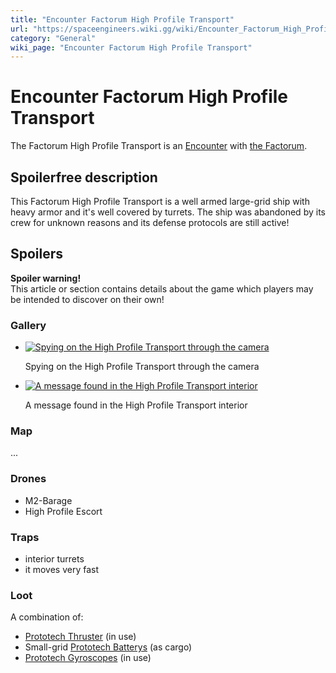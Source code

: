 ```yaml
---
title: "Encounter Factorum High Profile Transport"
url: "https://spaceengineers.wiki.gg/wiki/Encounter_Factorum_High_Profile_Transport"
category: "General"
wiki_page: "Encounter Factorum High Profile Transport"
---
```


# Encounter Factorum High Profile Transport

The Factorum High Profile Transport is an [Encounter](https://spaceengineers.wiki.gg/wiki/Global_Encounters "Global Encounters") with [the Factorum](https://spaceengineers.wiki.gg/wiki/The_Factorum "The Factorum").

## Spoilerfree description

This Factorum High Profile Transport is a well armed large-grid ship with heavy armor and it's well covered by turrets. The ship was abandoned by its crew for unknown reasons and its defense protocols are still active!

## Spoilers

**Spoiler warning!**  
This article or section contains details about the game which players may be intended to discover on their own!

### Gallery

*   [![Spying on the High Profile Transport through the camera](https://spaceengineers.wiki.gg/images/thumb/8/8b/Global_encounter_high_profile_transport.png/120px-Global_encounter_high_profile_transport.png?cfa966)](https://spaceengineers.wiki.gg/wiki/File:Global_encounter_high_profile_transport.png "Spying on the High Profile Transport through the camera")
    
    Spying on the High Profile Transport through the camera
    
*   [![A message found in the High Profile Transport interior](https://spaceengineers.wiki.gg/images/thumb/3/3b/Global_encounter_high_profile_transport_interior.png/120px-Global_encounter_high_profile_transport_interior.png?1773bd)](https://spaceengineers.wiki.gg/wiki/File:Global_encounter_high_profile_transport_interior.png "A message found in the High Profile Transport interior")
    
    A message found in the High Profile Transport interior
    

### Map

...

### Drones

*   M2-Barage
*   High Profile Escort

### Traps

*   interior turrets
*   it moves very fast

### Loot

A combination of:

*   [Prototech Thruster](https://spaceengineers.wiki.gg/wiki/Prototech_Thruster "Prototech Thruster") (in use)
*   Small-grid [Prototech Batterys](https://spaceengineers.wiki.gg/wiki/Prototech_Battery "Prototech Battery") (as cargo)
*   [Prototech Gyroscopes](https://spaceengineers.wiki.gg/wiki/Prototech_Gyroscope "Prototech Gyroscope") (in use)